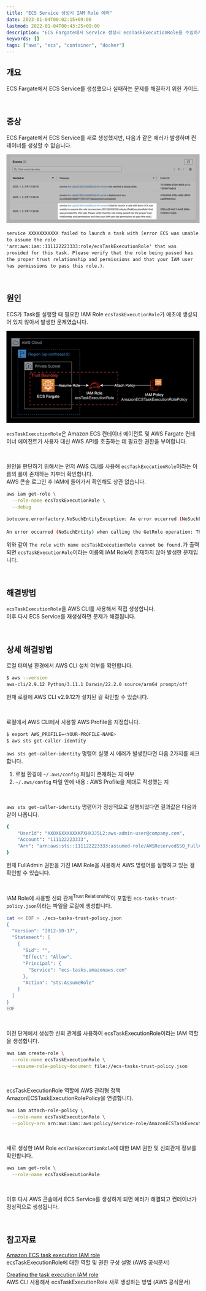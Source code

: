 ```yaml
---
title: "ECS Service 생성시 IAM Role 에러"
date: 2023-01-04T00:02:15+09:00
lastmod: 2022-01-04T00:43:25+09:00
description: "ECS Fargate에서 Service 생성시 ecsTaskExecutionRole을 수임하지 못하는 문제를 해결하는 가이드"
keywords: []
tags: ["aws", "ecs", "container", "docker"]
---
```


## 개요

ECS Fargate에서 ECS Service를 생성했으나 실패하는 문제를 해결하기 위한 가이드.

&nbsp;

## 증상

ECS Fargate에서 ECS Service를 새로 생성했지만, 다음과 같은 에러가 발생하며 컨테이너를 생성할 수 없습니다.

![ECS에서 확인한 에러 Event 화면](./1.png)

`service XXXXXXXXXXX failed to launch a task with (error ECS was unable to assume the role 'arn:aws:iam::111122223333:role/ecsTaskExecutionRole' that was provided for this task. Please verify that the role being passed has the proper trust relationship and permissions and that your IAM user has permissions to pass this role.).`

&nbsp;

## 원인

ECS가 Task를 실행할 때 필요한 IAM Role `ecsTaskExecutionRole`가 애초에 생성되어 있지 않아서 발생한 문제였습니다.

![ecsTaskExecutionRole 구성](./2.png)

`ecsTaskExecutionRole`은 Amazon ECS 컨테이너 에이전트 및 AWS Fargate 컨테이너 에이전트가 사용자 대신 AWS API를 호출하는 데 필요한 권한을 부여합니다.

&nbsp;

원인을 판단하기 위해서는 먼저 AWS CLI를 사용해 `ecsTaskExecutionRole`이라는 이름의 롤이 존재하는 지부터 확인합니다.  
AWS 콘솔 로그인 후 IAM에 들어가서 확인해도 상관 없습니다.

```bash
aws iam get-role \
  --role-name ecsTaskExecutionRole \
  --debug
```

```bash
botocore.errorfactory.NoSuchEntityException: An error occurred (NoSuchEntity) when calling the GetRole operation: The role with name ecsTaskExecutionRole cannot be found.

An error occurred (NoSuchEntity) when calling the GetRole operation: The role with name ecsTaskExecutionRole cannot be found.
```

위와 같이 `The role with name ecsTaskExecutionRole cannot be found.`가 출력되면 `ecsTaskExecutionRole`이라는 이름의 IAM Role이 존재하지 않아 발생한 문제입니다.

&nbsp;

## 해결방법

`ecsTaskExecutionRole`을 AWS CLI를 사용해서 직접 생성합니다.  
이후 다시 ECS Service를 재생성하면 문제가 해결됩니다.  

&nbsp;

## 상세 해결방법

로컬 터미널 환경에서 AWS CLI 설치 여부를 확인합니다.

```bash
$ aws --version
aws-cli/2.9.12 Python/3.11.1 Darwin/22.2.0 source/arm64 prompt/off
```

현재 로컬에 AWS CLI v2.9.12가 설치된 걸 확인할 수 있습니다.

&nbsp;

로컬에서 AWS CLI에서 사용할 AWS Profile을 지정합니다.

```bash
$ export AWS_PROFILE=<YOUR-PROFILE-NAME>
$ aws sts get-caller-identity
```

`aws sts get-caller-identity` 명령어 실행 시 에러가 발생한다면 다음 2가지를 체크합니다.

1. 로컬 환경에 `~/.aws/config` 파일이 존재하는 지 여부
2. `~/.aws/config` 파일 안에 내용 : AWS Profile을 제대로 작성했는 지

&nbsp;

`aws sts get-caller-identity` 명령어가 정상적으로 실행되었다면 결과값은 다음과 같이 나옵니다.

```bash
{
    "UserId": "XXOX6XXXXXXKPXHXJJ5L2:aws-admin-user@company.com",
    "Account": "111122223333",
    "Arn": "arn:aws:sts::111122223333:assumed-role/AWSReservedSSO_FullAdmin_xxxxxxxxx/aws-admin-user@company.com"
}
```

현재 FullAdmin 권한을 가진 IAM Role을 사용해서 AWS 명령어를 실행하고 있는 걸 확인할 수 있습니다.

&nbsp;

IAM Role에 사용할 신뢰 관계<sup>Trust Relationship</sup>이 포함된 `ecs-tasks-trust-policy.json`이라는 파일을 로컬에 생성합니다.

```bash
cat << EOF > ./ecs-tasks-trust-policy.json
{
  "Version": "2012-10-17",
  "Statement": [
    {
      "Sid": "",
      "Effect": "Allow",
      "Principal": {
        "Service": "ecs-tasks.amazonaws.com"
      },
      "Action": "sts:AssumeRole"
    }
  ]
}
EOF
```

&nbsp;

이전 단계에서 생성한 신뢰 관계를 사용하여 ecsTaskExecutionRole이라는 IAM 역할을 생성합니다.

```bash
aws iam create-role \
  --role-name ecsTaskExecutionRole \
  --assume-role-policy-document file://ecs-tasks-trust-policy.json
```

&nbsp;

ecsTaskExecutionRole 역할에 AWS 관리형 정책 AmazonECSTaskExecutionRolePolicy을 연결합니다.

```bash
aws iam attach-role-policy \
  --role-name ecsTaskExecutionRole \
  --policy-arn arn:aws:iam::aws:policy/service-role/AmazonECSTaskExecutionRolePolicy
```

&nbsp;

새로 생성한 IAM Role `ecsTaskExecutionRole`에 대한 IAM 권한 및 신뢰관계 정보를 확인합니다.

```bash
aws iam get-role \
  --role-name ecsTaskExecutionRole
```

&nbsp;

이후 다시 AWS 콘솔에서 ECS Service를 생성하게 되면 에러가 해결되고 컨테이너가 정상적으로 생성됩니다.

&nbsp;

## 참고자료

[Amazon ECS task execution IAM role](https://docs.aws.amazon.com/AmazonECS/latest/developerguide/task_execution_IAM_role.html)  
ecsTaskExecutionRole에 대한 역할 및 권한 구성 설명 (AWS 공식문서)

[Creating the task execution IAM role](https://docs.aws.amazon.com/AmazonECS/latest/developerguide/task_execution_IAM_role.html#create-task-execution-role)  
AWS CLI 사용해서 ecsTaskExecutionRole 새로 생성하는 방법 (AWS 공식문서)
